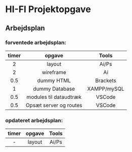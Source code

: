 # HI-FI Projektopgave
## Arbejdsplan

### forventede arbejdsplan:
| timer         | opgave        | Tools |
|:-------------:|:-------------:|:-----:|
| 2             | layout        | Ai/Ps |
| 2             | wireframe     | Ai    |
| 0.5           | dummy HTML    |Brackets|
| 1           | dummy Database|XAMPP/mySQL|
| 0.5           | modules til dataudtræk|VSCode|
| 0.5           | Opsæt server og routes|VSCode|
 
### opdateret arbejdsplan:
| timer         | opgave        | Tools |
|:-------------:|:-------------:|:-----:|
| -             | layout        | Ai/Ps |
<!--
| -             | wireframe     | Ai    |
| -             | dummy HTML    |Brackets|
| -             | dummy Database|XAMPP/mySQL|
| -             | modules til dataudtræk|VSCode|
| -             | Opsæt server og routes|VSCode|
-->
